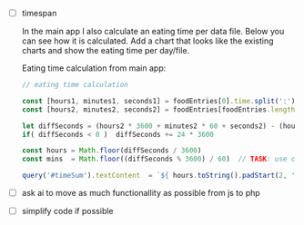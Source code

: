 
- [ ] timespan

  In the main app I also calculate an eating time per data file. Below you can see how it is calculated. Add a chart that looks like the existing charts and show the eating time per day/file.

  Eating time calculation from main app:

  ```javascript
  // eating time calculation

  const [hours1, minutes1, seconds1] = foodEntries[0].time.split(':').map(Number)
  const [hours2, minutes2, seconds2] = foodEntries[foodEntries.length - 1].time.split(':').map(Number)

  let diffSeconds = (hours2 * 3600 + minutes2 * 60 + seconds2) - (hours1 * 3600 + minutes1 * 60 + seconds1)
  if( diffSeconds < 0 )  diffSeconds += 24 * 3600

  const hours = Math.floor(diffSeconds / 3600)
  const mins  = Math.floor((diffSeconds % 3600) / 60)  // TASK: use classes and single id for the view

  query('#timeSum').textContent  = `${ hours.toString().padStart(2, '0')}:${ mins.toString().padStart(2, '0')}`
  ```


- [ ] ask ai to move as much functionallity as possible from js to php
- [ ] simplify code if possible
